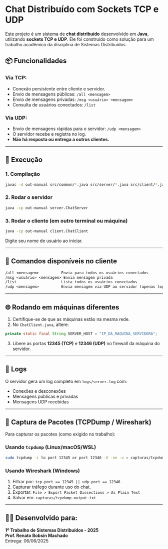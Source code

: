 
# Chat Distribuído com Sockets TCP e UDP

Este projeto é um sistema de **chat distribuído** desenvolvido em **Java**, utilizando **sockets TCP e UDP**. Ele foi construído como solução para um trabalho acadêmico da disciplina de Sistemas Distribuídos.

## 📦 Funcionalidades

### Via TCP:
- Conexão persistente entre cliente e servidor.
- Envio de mensagens públicas: `/all <mensagem>`
- Envio de mensagens privadas: `/msg <usuário> <mensagem>`
- Consulta de usuários conectados: `/list`

### Via UDP:
- Envio de mensagens rápidas para o servidor: `/udp <mensagem>`
- O servidor recebe e registra no log.
- **Não há resposta ou entrega a outros clientes.**

---

## 🧪 Execução

### 1. Compilação

```bash
javac -d out-manual src/common/*.java src/server/*.java src/client/*.java
```

### 2. Rodar o servidor

```bash
java -cp out-manual server.ChatServer
```

### 3. Rodar o cliente (em outro terminal ou máquina)

```bash
java -cp out-manual client.ChatClient
```

Digite seu nome de usuário ao iniciar.

---

## 🔁 Comandos disponíveis no cliente

```txt
/all <mensagem>          Envia para todos os usuários conectados
/msg <usuário> <mensagem> Envia mensagem privada
/list                    Lista todos os usuários conectados
/udp <mensagem>          Envia mensagem via UDP ao servidor (apenas loga)
```

---

## 🌐 Rodando em máquinas diferentes

1. Certifique-se de que as máquinas estão na mesma rede.
2. No `ChatClient.java`, altere:
```java
private static final String SERVER_HOST = "IP_DA_MAQUINA_SERVIDORA";
```
3. Libere as portas **12345 (TCP)** e **12346 (UDP)** no firewall da máquina do servidor.

---

## 📄 Logs

O servidor gera um log completo em `logs/server.log` com:

- Conexões e desconexões
- Mensagens públicas e privadas
- Mensagens UDP recebidas

---

## 📡 Captura de Pacotes (TCPDump / Wireshark)

Para capturar os pacotes (como exigido no trabalho):

### Usando `tcpdump` (Linux/macOS/WSL)

```bash
sudo tcpdump -i lo port 12345 or port 12346 -X -nn -v > capturas/tcpdump-output.txt
```

### Usando Wireshark (Windows)

1. Filtrar por: `tcp.port == 12345 || udp.port == 12346`
2. Capturar tráfego durante uso do chat.
3. Exportar: `File > Export Packet Dissections > As Plain Text`
4. Salvar em: `capturas/tcpdump-output.txt`

---

## 👨‍💻 Desenvolvido para:

**1º Trabalho de Sistemas Distribuídos - 2025**  
**Prof. Renato Bobsin Machado**  
Entrega: 06/06/2025
